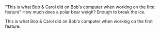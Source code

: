
"This is what Bob & Carol did on Bob's computer when working on the first feature"
How much does a polar bear weigh? Enough to break the ice.

This is what Bob & Carol did on Bob's computer when working on the first feature. 

